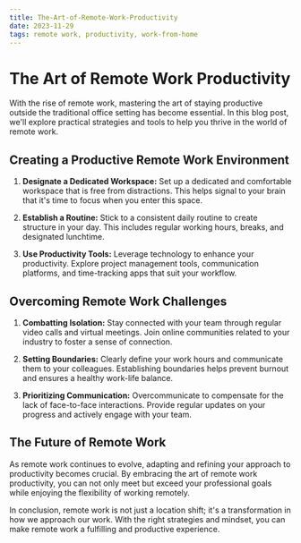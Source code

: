 ```yaml
---
title: The-Art-of-Remote-Work-Productivity
date: 2023-11-29
tags: remote work, productivity, work-from-home
---
```


# The Art of Remote Work Productivity

With the rise of remote work, mastering the art of staying productive outside the traditional office setting has become essential. In this blog post, we'll explore practical strategies and tools to help you thrive in the world of remote work.

## Creating a Productive Remote Work Environment

1. **Designate a Dedicated Workspace:** Set up a dedicated and comfortable workspace that is free from distractions. This helps signal to your brain that it's time to focus when you enter this space.

2. **Establish a Routine:** Stick to a consistent daily routine to create structure in your day. This includes regular working hours, breaks, and designated lunchtime.

3. **Use Productivity Tools:** Leverage technology to enhance your productivity. Explore project management tools, communication platforms, and time-tracking apps that suit your workflow.

## Overcoming Remote Work Challenges

1. **Combatting Isolation:** Stay connected with your team through regular video calls and virtual meetings. Join online communities related to your industry to foster a sense of connection.

2. **Setting Boundaries:** Clearly define your work hours and communicate them to your colleagues. Establishing boundaries helps prevent burnout and ensures a healthy work-life balance.

3. **Prioritizing Communication:** Overcommunicate to compensate for the lack of face-to-face interactions. Provide regular updates on your progress and actively engage with your team.

## The Future of Remote Work

As remote work continues to evolve, adapting and refining your approach to productivity becomes crucial. By embracing the art of remote work productivity, you can not only meet but exceed your professional goals while enjoying the flexibility of working remotely.

In conclusion, remote work is not just a location shift; it's a transformation in how we approach our work. With the right strategies and mindset, you can make remote work a fulfilling and productive experience.
